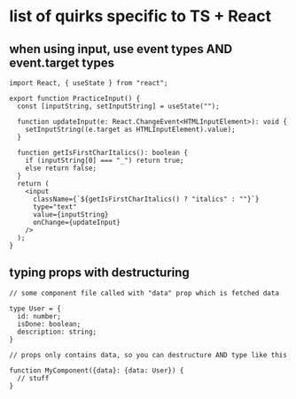 # list of quirks specific to TS + React

## when using input, use event types AND event.target types

```
import React, { useState } from "react";

export function PracticeInput() {
  const [inputString, setInputString] = useState("");

  function updateInput(e: React.ChangeEvent<HTMLInputElement>): void {
    setInputString((e.target as HTMLInputElement).value);
  }

  function getIsFirstCharItalics(): boolean {
    if (inputString[0] === "_") return true;
    else return false;
  }
  return (
    <input
      className={`${getIsFirstCharItalics() ? "italics" : ""}`}
      type="text"
      value={inputString}
      onChange={updateInput}
    />
  );
}

```

## typing props with destructuring

```
// some component file called with "data" prop which is fetched data

type User = {
  id: number;
  isDone: boolean;
  description: string;
}

// props only contains data, so you can destructure AND type like this

function MyComponent({data}: {data: User}) {
  // stuff
}


```
